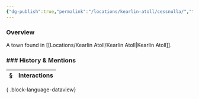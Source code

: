 ```yaml
---
{"dg-publish":true,"permalink":"/locations/kearlin-atoll/cessnulla/","tags":["Undiscovered"],"updated":"2025-08-11T11:53:31.726+01:00"}
---
```



### Overview
A town found in [[Locations/Kearlin Atoll/Kearlin Atoll\|Kearlin Atoll]].

### ### History & Mentions
| § | Interactions |
| - | ------------ |

{ .block-language-dataview}